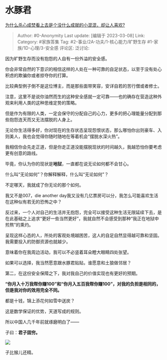 # 水豚君
[为什么杀心成焚看上去是个没什么成就的小混混，却让人喜欢?](https://www.zhihu.com/question/529613992/answer/2925562793)

> Author: #0-Anonymity
> Last update: [编辑于 2023-03-08]
> Link:
> Category: #家族答集
> Tag: #2-事业/2A-功夫/1-核心能力/旷野生存 #1-家族/1D-心理/3-安全感
> 评论区:
> 泛讨论:

因为旷野生存而没有抱怨的人自有一份外溢的安全感。

你会非常自然的下意识的相信这样的人处在一种可靠的自足状态，以至于没有处心积虑的欺骗你或者掠夺你的打算。

比较典型例子倒不是这位博主，而是那些面带笑容，安详自若的苦行僧或者修士。

注意，这里不是说你油然而生的这种安全感就一定可靠——也的确存在营造这种外观来利用人类的这种思维定势的策略。

但是作为有限的人类，一定会保守的分配自己的心力，更多的把心理能量分配到那些抱怨连天而又无法摆脱的人身上。

无论你生活得多好，你对现在的生存状态呈现怨恨状态，那么哪怕你出则豪车、入则美人，我也会觉得你随时随地在等着机会“摆脱水深火热”。

我相信你会先走正道，但是你走正道没能摆脱现状的时间越久，我越恐怕你要考虑更有创意的路线。

毕竟，你认为你的现状是**地狱**，一直都在说无论如何都不会甘心。

什么叫“无论如何”？你解释解释，什么叫“无论如何”？

不定哪天，我就成了你无论的那个如何。

我又不是007，die another day我又没有几亿票房可以分，我怎么可能喜欢生活在这种似有若无的恐怖之中？

反过来，一个人对自己的生活并无抱怨，完全可以接受这种生活无限延续下去，是在此基础之上追求“更好一些当然更好”，我就自然不会感受到那种“我正在地狱中煎熬”的熏灼。

呈现这样心态的人，所处的客观处境越困苦，这人的自足自然显得越可靠和坚固。我需要投入的防御资源也就越少。

意味着你在我周边活动，我可以不必竖着耳朵瞪大眼睛四处张望。

如果可以选择，我当然愿意跟水豚君贴贴，谁愿意和土狼做邻居？

第二，在这份安全保障之下，我对我自己的价值实现也有更好的预期。

**“你月入十万我帮你赚100”和“你月入五百我帮你赚100”，对我的负担是相同的，但是我对你的效用完全不同。**

都是十钱，锦上添花何如雪中送炭？

这是数学保证的优势，天道写成的规则。

所以中国人几千年前就琢磨明白了——

子曰：**君子固穷。**

![](https://picx.zhimg.com/50/v2-845f9e2955d25e41705c029d308db22d_720w.jpg?source=1940ef5c)

子比猴儿还精。
